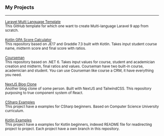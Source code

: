 <div align="left">
    <h3>My Projects</h3>
    <hr/>
    <div>
        <small><a href="https://github.com/enesthedev/laravel-multi-language-template">Laravel Multi Language Template</a></small>
        <br/>
        <small>This GitHub template for which one want to create Multi-language Laravel 9 app from scratch.</small>
    </div>
    <br/>
    <div>
        <small><a href="https://github.com/enesthedev/kotlin-gpa-calculator">Kotlin GPA Score Calculator</a></small>
        <br/>
        <small>This repository based on JE17 and Graddle 7.3 built with Kotlin. Takes input student course name, midterm score and final score with ratios.</small>
    </div>
    <br/>
    <div>
        <small><a href="https://github.com/enesthedev/csharp-courseman">Courseman</a></small>
        <br/>
        <small>This repository based on .NET 6. Takes input values for course, student and academician creation and midterm, final ratios and values. Courseman have two built-in course, academician and student. You can use Courseman like course a CRM, it have everything you need.</small>
    </div>
    <br/>
    <div>
        <small><a href="https://github.com/enesthedev/nextjs-blog-clone">NextJS Blog Clone</a></small>
        <br/>
        <small>Another blog clone of some person. Built with NextJS and TailwindCSS. This repository purposing to true component system of React.</small>
    </div>
	<br/>
	<div>
		<small><a href="https://github.com/enesthedev/csharp-examples">CSharp Examples</a></small>
		<br/>
		<small>This project have a examples for CSharp beginners. Based on Computer Science University curriculum.</small>
	</div>
	<br />
	<div>
		<small><a href="https://github.com/enesthedev/kotlin-examples">Kotlin Examples</a></small>
		<br />
		<small>This project have a examples for Kotlin beginners, indexed README file for readirecting project to project. Each project have a own branch in this repository.</small>
	</div>
</div>
